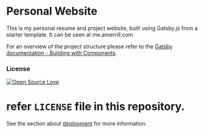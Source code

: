 # Personal Website

This is my personal resume and project website, built using Gatsby.js from a starter template. It can be seen at me.amerrill.com


For an overview of the project structure please refer to the [Gatsby documentation - Building with Components](https://www.gatsbyjs.org/docs/building-with-components/).


### License

[![Open Source Love](https://badges.frapsoft.com/os/mit/mit.svg?v=102)](LICENSE)

# refer `LICENSE` file in this repository.

See the section about [deployment](https://facebook.github.io/create-react-app/docs/deployment) for more information.
